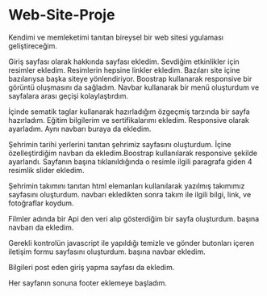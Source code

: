 # Web-Site-Proje
Kendimi ve memleketimi tanıtan bireysel bir web sitesi ygulaması geliştireceğim.

Giriş sayfası olarak hakkında sayfası ekledim. Sevdiğim etkinlikler için resimler ekledim.
Resimlerin hepsine linkler ekledim. Bazıları site içine bazılarıysa başka siteye yönlendiriyor.
Boostrap kullanarak responsive bir görüntü oluşmasını da sağladım.
Navbar kullanarak bir menü oluşturdum ve sayfalara arası geçişi kolaylaştırdım.

İçinde sematik taglar kullanarak hazırladığım özgeçmiş tarzında bir sayfa hazırladım.
Eğitim bilgilerim ve sertifikalarımı ekledim. Responsive olarak ayarladım.
Aynı navbarı buraya da ekledim.

Şehrimin tarihi yerlerini tanıtan şehrimiz sayfasını oluşturdum.
İçine özelleştirdiğim navbarı da ekledim.Boostrap kullanılarak responsive şekilde ayarlandı.
Sayfanın başına tıklanıldığında o resimle ilgili paragrafa giden 4 resimlik slider ekledim.

Şehrimin takımını tanıtan html elemanları kullanılarak yazılmış takımımız sayfasını oluşturdum.
navbarı ekledikten sonra takım ile ilgili bilgi, link, ve fotoğraflar koydum.

Filmler adında bir Api den veri alıp gösterdiğim bir sayfa oluşturdum.
başına navbarı da ekledim.

Gerekli kontrolün javascript ile yapıldığı temizle ve gönder butonları içeren iletişim formu sayfasını oluşturdum.
başına navbar ekledim.

Bilgileri post eden giriş yapma sayfası da ekledim.

Her sayfanın sonuna footer eklemeye başladım.